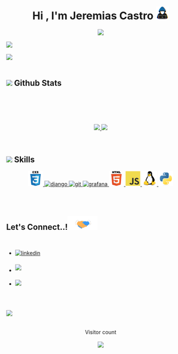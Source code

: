 
<h1 align="center"><b>Hi , I'm Jeremias Castro </b><img src="https://github.com/0xAbdulKhalid/0xAbdulKhalid/raw/main/assets/mdImages/about_me.gif" width="35"></h1>

<p align="center">
  <a href="https://github.com/DenverCoder1/readme-typing-svg"><img src="https://readme-typing-svg.herokuapp.com?font=Hack+Nerd+Fonts&color=42C920&size=25&center=true&vCenter=true&width=800&height=100&lines=Life+is+better+with+cats,;Thank+you+for+visiting+my+profile..<3"></a>
</p>

<a href=#><img src="https://user-images.githubusercontent.com/56790144/221336513-e7ce2422-056e-4e22-8293-ad17c88e3a05.svg"></a>

<img src="https://user-images.githubusercontent.com/73097560/115834477-dbab4500-a447-11eb-908a-139a6edaec5c.gif"><br><br>

## <img src="https://media.giphy.com/media/iY8CRBdQXODJSCERIr/giphy.gif" width="30"><b> Github Stats </b>
<br>

<br><br>

<div align="center">

<a href="https://github.com/jerec4str0/">
  
  <img src="https://github-readme-stats.vercel.app/api?username=jerec4str0&include_all_commits=true&count_private=true&show_icons=true&line_height=20&title_color=42C920&icon_color=2234AE&text_color=42C920&bg_color=0,000000,000000" width="450"/>
  
  <img src="https://github-readme-stats.vercel.app/api/top-langs?username=jerec4str0&show_icons=true&locale=en&layout=compact&line_height=20&title_color=42C920&icon_color=2234AE&text_color=42C920&bg_color=0,000000,000000" width="400" />

</a>
</div>
<br><br>


## <img src="https://media2.giphy.com/media/QssGEmpkyEOhBCb7e1/giphy.gif?cid=ecf05e47a0n3gi1bfqntqmob8g9aid1oyj2wr3ds3mg700bl&rid=giphy.gif" width ="25"><b> Skills</b>
<p align="center"> <a href="https://www.w3schools.com/css/" target="_blank" rel="noreferrer"> <img src="https://raw.githubusercontent.com/devicons/devicon/master/icons/css3/css3-original-wordmark.svg" alt="css3" width="40" height="40"/> </a> <a href="https://www.djangoproject.com/" target="_blank" rel="noreferrer"> <img src="https://cdn.worldvectorlogo.com/logos/django.svg" alt="django" width="40" height="40"/> </a> </a> <a href="https://git-scm.com/" target="_blank" rel="noreferrer"> <img src="https://www.vectorlogo.zone/logos/git-scm/git-scm-icon.svg" alt="git" width="40" height="40"/> </a> <a href="https://grafana.com" target="_blank" rel="noreferrer"> <img src="https://www.vectorlogo.zone/logos/grafana/grafana-icon.svg" alt="grafana" width="40" height="40"/> </a> <a href="https://www.w3.org/html/" target="_blank" rel="noreferrer"> <img src="https://raw.githubusercontent.com/devicons/devicon/master/icons/html5/html5-original-wordmark.svg" alt="html5" width="40" height="40"/> </a> <a href="https://developer.mozilla.org/en-US/docs/Web/JavaScript" target="_blank" rel="noreferrer"> <img src="https://raw.githubusercontent.com/devicons/devicon/master/icons/javascript/javascript-original.svg" alt="javascript" width="40" height="40"/> </a> <a href="https://www.linux.org/" target="_blank" rel="noreferrer"> <img src="https://raw.githubusercontent.com/devicons/devicon/master/icons/linux/linux-original.svg" alt="linux" width="40" height="40"/> </a> <a href="https://www.python.org" target="_blank" rel="noreferrer"> <img src="https://raw.githubusercontent.com/devicons/devicon/master/icons/python/python-original.svg" alt="python" width="40" height="40"/> </a> </p>
</div>

<br><br>


## <b> Let's Connect..!</b><img src="https://github.com/0xAbdulKhalid/0xAbdulKhalid/raw/main/assets/mdImages/handshake.gif" width ="80">
<br>
<div align='left'>

<ul>

<li>
<a href="https://www.linkedin.com/in/jerem%C3%ADas-castro-6836431b5" target="_blank">
<img src="https://img.shields.io/badge/linkedin:  Jeremias Castro-%2300acee.svg?color=405DE6&style=for-the-badge&logo=linkedin&logoColor=white" alt=linkedin style="margin-bottom: 5px;"/>
</a>
</li>

<br>

<li>
<a href="mailto:jerecastro2012@gmail.com" target="_blank">
<img src="https://img.shields.io/badge/gmail:  jerecastro2012-%23EA4335.svg?style=for-the-badge&logo=gmail&logoColor=white" t=mail style="margin-bottom: 5px;" />
</a>
</li>

<br>
	
<li>
<a href="https://jerec4str0.github.io/" target="_blank">
<img src="https://img.shields.io/badge/website-000000?style=for-the-badge&logo=About.me&logoColor=white style="margin-bottom: 5px;" />
</a>
</li>
	 
</ul>
</div>

<br><br>

<img src="https://user-images.githubusercontent.com/73097560/115834477-dbab4500-a447-11eb-908a-139a6edaec5c.gif"><br><br>


<p align="center"> 
  Visitor count<br><br>
  <img src="https://profile-counter.glitch.me/jerec4str0/count.svg" />
</p>


